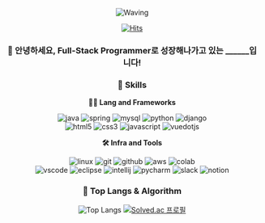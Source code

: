 <!-- Header -->
<div align="center">

![Waving](https://capsule-render.vercel.app/api?type=waving&height=200&text=Good%20Day%20To%20Code!&fontAlign=40&fontAlignY=40&color=gradient)

[![Hits](https://hits.seeyoufarm.com/api/count/incr/badge.svg?url=https%3A%2F%2Fgithub.com%2F______&count_bg=%2379C83D&title_bg=%23555555&icon=&icon_color=%23E7E7E7&title=hits&edge_flat=false)](https://hits.seeyoufarm.com)

  
  ### 🙇 안녕하세요, Full-Stack Programmer로 성장해나가고 있는 ______입니다!
  
  <!-- Body -->
  
  ### 🦾 Skills
  **🧑‍💻 Lang and Frameworks**
  <!-- Oracle의 요청으로 Java 로고가 Simple Icons에서 삭제되었기에 대신 OpenJDK의 로고를 사용 -->
  ![java](https://img.shields.io/badge/java-ffffff.svg?&style=for-the-badge&logo=openjdk&logoColor=black)
  ![spring](https://img.shields.io/badge/spring-6DB33F.svg?&style=for-the-badge&logo=spring&logoColor=white)
  ![mysql](https://img.shields.io/badge/mysql-4479A1.svg?&style=for-the-badge&logo=mysql&logoColor=white)
  ![python](https://img.shields.io/badge/python-3776AB.svg?&style=for-the-badge&logo=python&logoColor=white)
  ![django](https://img.shields.io/badge/django-092E20.svg?&style=for-the-badge&logo=django&logoColor=white)<br>
  ![html5](https://img.shields.io/badge/html5-E34F26.svg?&style=for-the-badge&logo=html5&logoColor=white)
  ![css3](https://img.shields.io/badge/css3-1572B6.svg?&style=for-the-badge&logo=css3&logoColor=white)
  ![javascript](https://img.shields.io/badge/javascript-F7DF1E.svg?&style=for-the-badge&logo=javascript&logoColor=white)
  ![vuedotjs](https://img.shields.io/badge/vue.js-4FC08D.svg?&style=for-the-badge&logo=vuedotjs&logoColor=white)
  
  **🛠️ Infra and Tools**
  
  ![linux](https://img.shields.io/badge/linux-FCC624.svg?&style=for-the-badge&logo=linux&logoColor=white)
  ![git](https://img.shields.io/badge/git-F05032.svg?&style=for-the-badge&logo=git&logoColor=white)
  ![github](https://img.shields.io/badge/github-181717.svg?&style=for-the-badge&logo=github&logoColor=white)
  ![aws](https://img.shields.io/badge/aws-232F3E.svg?&style=for-the-badge&logo=amazonaws&logoColor=white)
  ![colab](https://img.shields.io/badge/colab-F9AB00.svg?&style=for-the-badge&logo=googlecolab&logoColor=white)<br>
  ![vscode](https://img.shields.io/badge/vscode-007ACC.svg?&style=for-the-badge&logo=visualstudiocode&logoColor=white)
  ![eclipse](https://img.shields.io/badge/eclipse-2C2255.svg?&style=for-the-badge&logo=eclipseide&logoColor=white)
  ![intellij](https://img.shields.io/badge/intellij-000000.svg?&style=for-the-badge&logo=intellijidea&logoColor=white)
  ![pycharm](https://img.shields.io/badge/pycharm-000000.svg?&style=for-the-badge&logo=pycharm&logoColor=white)
  ![slack](https://img.shields.io/badge/slack-4A154B.svg?&style=for-the-badge&logo=slack&logoColor=white)
  ![notion](https://img.shields.io/badge/notion-000000.svg?&style=for-the-badge&logo=notion&logoColor=white)
  
  ### 🚌 Top Langs & Algorithm
  ![Top Langs](https://github-readme-stats.vercel.app/api/top-langs/?username=______&layout=compact)
  [![Solved.ac
  프로필](http://mazassumnida.wtf/api/v2/generate_badge?boj=wjdgus980812)](https://solved.ac/profile/______)
</div>

